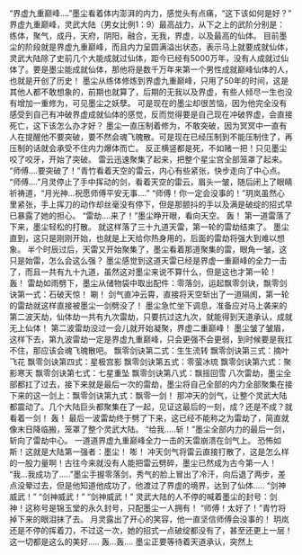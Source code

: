 “界虚九重巅峰....”墨尘看着体内澎湃的内力，感觉头有点痛，“这下该如何是好？”
界虚九重巅峰，灵武大陆（男女比例1：9）最高战力，从下之上的武阶分别是：练体，聚气，成丹，天府，阴阳，融合，无我，界虚，以及最高的仙体。
目前墨尘的阶段就是界虚九重巅峰，而且内力呈圆满溢出状态，表示马上就要成就仙体，灵武大陆除了史前几个大能成就过仙体，距今已经有5000万年，没有人成就过仙体了。要是墨尘能成就仙体，那他将是数千万年来第一个男性成就巅峰仙体的人，也就是开创了历史！
墨尘从练体修炼到界虚九重巅峰，只用了50年的时间，这是其他人都不敢想象的，前期也就算了，后期的无我以及界虚，有些人倾尽一生也没有增加一重修为，可见墨尘之妖孽。
可是现在的墨尘却很苦恼，因为他完全没有感受到自己有冲破界虚成就仙体的感觉，反而觉得要是自己现在冲破界虚，会直接死亡，这下该怎么办才好？
墨尘一直压制着修为，不敢突破，因为冥冥中一直有人在提醒他不要突破，要不然会魂飞魄散。可是现在已经压制到不能压制住了，再压制的话就会承受不住内力爆体而亡。
反正横竖都是死，不如赌一把！只见墨尘咬了咬牙，开始了突破。
雷云迅速聚集了起来，把整个星尘宫全部笼罩了起来。
“师傅....要突破了！”青竹看着天空的雷云，内心有些紧张，快步走向了中心点。
“师傅....”月灵停止了手中挥动的剑，看着天空的雷云，眉头一皱，随后闭上了眼睛祈祷道，“月光神...祝愿师傅平安无事....”
“师傅！你一定会没事的！”玥岚虽然心里紧张，手上挥刀的动作却丝毫没有停下，但是那颤抖的手以及满是破绽的招式早已暴露了她的担心。
“雷劫....来了！”墨尘睁开眼，看向天空。
轰！
第一道雷落了下来，墨尘轻松的打散。
就这样落了三十九道天雷，第一轮的雷劫结束了。
墨尘直到，这只是刚刚开始，也就是上天给你热身用的，后面的雷劫将强大到难以想象。
半个时辰过后，天雷又开始聚集了，墨尘看着那道聚集的雷，眼角一皱，这只是始雷，怎么会这么强？
墨尘感觉到这道天雷已经是界虚一重巅峰的全力一击了，而且一共有九十九道，虽然这对墨尘来说不算什么，但是这也才第一轮！
轰！
雷劫如雨劈下，墨尘从储物袋中取出配件：零落剑，运起飘零剑诀，飘零剑诀第一式：石破天惊！
唰！
剑气直冲云霄，直接将天空斩出了一道隔阂，第一轮的雷劫就这样直接被墨尘一剑劈没了！
墨尘急忙坐下调息，准备应对马上袭来的第二波天劫，仙体劫一共有九次雷劫，只要抗过这九次，就能得到天道承认，成就无上仙体！
第二波雷劫没过一会儿就开始凝聚，界虚二重巅峰！
墨尘皱了皱眉，这样下去，第九波雷劫一定是界虚九重巅峰，只会更强不会更弱，到时候要是我扛不住，那应该会魂飞魄散吧。
飘零剑诀第二式：生生流转
飘零剑诀第三式：摘叶飞花
飘零剑诀第四式：星极宫影
飘零剑诀第五式：零萤冰琉
飘零剑诀第六式：聚影寒天
飘零剑诀第七式：七星重坠
飘零剑诀第八式：飘摇回雪
八次雷劫，墨尘全部都扛了过去，接下来就是最后一次的雷劫，墨尘将自己全部的内力全部聚集在接下来的这一剑上：飘零剑诀第九式：飘零一剑！
那冲天的剑气，让整个灵武大陆都震动了。几个大陆巨头都聚集在了一起，见证这最后的一刻，成？还是不成？就看着一剑！
轰！
最后一波雷劫终于劈了下来，这已经不能称之为雷劫了，简直就像末日降临搬，笼罩了整个灵武大陆。
“给我.....斩！”墨尘全部内力的最后一剑，斩向了雷劫中心。
一道道界虚九重巅峰全力一击的天雷崩溃在剑气上。
恐怖如斯！这就是大陆第一强者：墨尘！
嘭！
冲天剑气将雷云直接打散了，这是怎么样的一股力量啊！古往今来就没有人能把雷云劈碎，墨尘已然成为古今第一人！
“我...我成功了.....”墨尘手握零落剑，秀气的脸上冒出了冷汗，向后退了两步，差点没晕过去，但是他知道他成功了，他渡过了界虚的境界，达到了仙体.....
“剑神威武！”
“剑神威武！”
“剑神威武！”
灵武大陆的人不停的喊着墨尘的封号：剑神！这称号是锦玉堂的永久封号，只配墨尘一人拥有！
“师傅！太好了！”青竹将掉下来的眼泪抹了去。
月灵露出了开心的笑容，他一直坚信师傅会没事的！
玥岚还是不停的挥着刀，不过这一次，她的招式一点破绽都没有了，甚至还更上一层！
这一切都是这么的美好.....
轰...轰....
墨尘正要等待着天道承认，突然上
